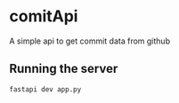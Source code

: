 # comitApi

A simple api to get commit data from github

## Running the server

```bash
fastapi dev app.py
```